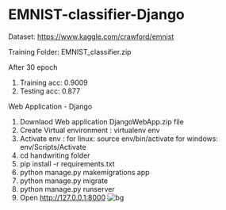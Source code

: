# EMNIST-classifier-Django

Dataset: https://www.kaggle.com/crawford/emnist

Training Folder: EMNIST_classifier.zip

After 30 epoch
1) Training acc: 0.9009
2) Testing acc: 0.877

Web Application - Django
1) Downlaod Web application DjangoWebApp.zip file
2) Create Virtual environment : virtualenv env
3) Activate env : for linux: source env/bin/activate
                  for windows: env/Scripts/Activate
4) cd handwriting folder
5) pip install -r requirements.txt
6) python manage.py makemigrations app
7) python manage.py migrate
8) python manage.py runserver
9) Open http://127.0.0.1:8000
![bg](https://user-images.githubusercontent.com/14355490/53277276-15c61280-3729-11e9-95b4-70223d001525.JPG)

